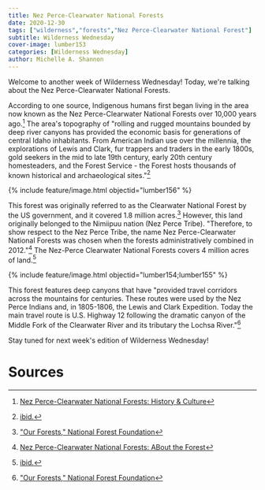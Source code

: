 ```yaml
---
title: Nez Perce-Clearwater National Forests
date: 2020-12-30
tags: ["wilderness","forests","Nez Perce-Clearwater National Forest"]
subtitle: Wilderness Wednesday
cover-image: lumber153
categories: [Wilderness Wednesday]
author: Michelle A. Shannon
---
```


Welcome to another week of Wilderness Wednesday! Today, we're talking about the Nez Perce-Clearwater National Forests.

According to one source, Indigenous humans first began living in the area now known as the Nez Perce-Clearwater National Forests over 10,000 years ago.[^1] The area's topography of "rolling and rugged mountains bounded by deep river canyons has provided the economic basis for generations of central Idaho inhabitants. From American Indian use over the millennia, the explorations of Lewis and Clark, fur trappers and traders in the early 1800s, gold seekers in the mid to late 19th century, early 20th century homesteaders, and the Forest Service - the Forest hosts thousands of known historical and archaeological sites."[^2]

{% include feature/image.html objectid="lumber156" %}

This forest was originally referred to as the Clearwater National Forest by the US government, and it covered 1.8 million acres.[^3] However, this land originally belonged to the Nimiipuu nation (Nez Perce Tribe). "Therefore, to show respect to the Nez Perce Tribe, the name Nez Perce-Clearwater National Forests was chosen when the forests administratively combined in 2012."[^4] The Nez-Perce Clearwater National Forests covers 4 million acres of land.[^5]

{% include feature/image.html objectid="lumber154;lumber155" %}

This forest features deep canyons that have "provided travel corridors across the mountains for centuries. These routes were used by the Nez Perce Indians and, in 1805-1806, the Lewis and Clark Expedition. Today the main travel route is U.S. Highway 12 following the dramatic canyon of the Middle Fork of the Clearwater River and its tributary the Lochsa River."[^6]

Stay tuned for next week's edition of Wilderness Wednesday!

# Sources

[^1]: [Nez Perce-Clearwater National Forests: History & Culture](https://www.fs.usda.gov/main/nezperceclearwater/learning/history-culture)

[^2]: [ibid.](https://www.fs.usda.gov/main/nezperceclearwater/learning/history-culture)

[^3]: ["Our Forests," National Forest Foundation](https://www.nationalforests.org/our-forests/find-a-forest/clearwater-national-forest)

[^4]: [Nez Perce-Clearwater National Forests: ABout the Forest](https://www.fs.usda.gov/main/nezperceclearwater/about-forest)

[^5]: [ibid.](https://www.fs.usda.gov/main/nezperceclearwater/about-forest)

[^6]: ["Our Forests," National Forest Foundation](https://www.nationalforests.org/our-forests/find-a-forest/clearwater-national-forest)